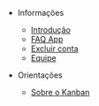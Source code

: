 * Informações
  - [Introdução](/README.md)
  - [FAQ App](/informacoes/faq-app.md)
  - [Excluir conta](/informacoes/excluir-conta.md)
  - [Equipe](/informacoes/equipe.md)

* Orientações
  - [Sobre o Kanban](/orientacoes/kanban.md)
  